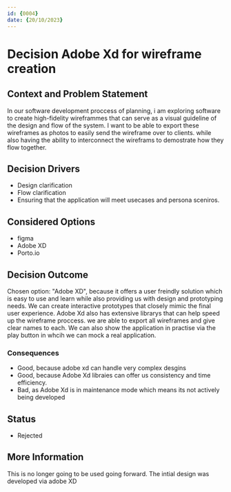 ```yaml
---
id: {0004}
date: {20/10/2023}
---
```

# Decision Adobe Xd for wireframe creation

## Context and Problem Statement
In our software development proccess of planning, i am exploring software to create high-fidelity wireframmes that can serve as a visual guideline of the design and flow of the system. I want to be able to export these wireframes as photos to easily send the wireframe over to clients. while also having the ability to interconnect the wireframs to demostrate how they flow together.

## Decision Drivers

* Design clarification
* Flow clarification
* Ensuring that the application will meet usecases and persona sceniros. 


## Considered Options

* figma
* Adobe XD
* Porto.io

## Decision Outcome

Chosen option: "Adobe XD", because
it offers a user freindly solution which is easy to use and learn while also providing us with design and prototyping needs. We can create interactive prototypes that closely mimic the final user experience. Adobe Xd also has extensive librarys that can help speed up the wireframe proccess. we are able to export all wireframes and give clear names to each. We can also show the application in practise via the play button in whcih we can mock a real application.

### Consequences

* Good, because adobe xd can handle very complex desgins
* Good, because Adobe Xd libraies can offer us consistency and time efficiency.
* Bad, as Adobe Xd is in maintenance mode which means its not actively being developed 

## Status
* Rejected

## More Information
This is no longer going to be used going forward. The intial design was developed via adobe XD  